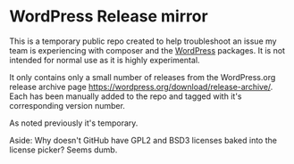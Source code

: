 # WordPress Release mirror

This is a temporary public repo created to help troubleshoot an issue my team is experiencing with composer and the [WordPress](https://github.com/johnpbloch/wordpress) packages. It is not intended for normal use as it is highly experimental.

It only contains only a small number of releases from the WordPress.org release archive page https://wordpress.org/download/release-archive/. Each has been manually added to the repo and tagged with it's corresponding version number.

As noted previously it's temporary.

Aside: Why doesn't GitHub have GPL2 and BSD3 licenses baked into the license picker? Seems dumb.
